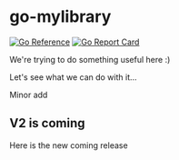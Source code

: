 # go-mylibrary

[![Go Reference](https://pkg.go.dev/badge/github.com/ifreespam/go-mylibrary.svg)](https://pkg.go.dev/github.com/ifreespam/go-mylibrary/v2)
[![Go Report Card](https://goreportcard.com/badge/github.com/namecheap/go-namecheap-sdk)](https://goreportcard.com/report/github.com/ifreespam/go-mylibrary/v2)

We're trying to do something useful here :)

Let's see what we can do with it...

Minor add

## V2 is coming

Here is the new coming release
